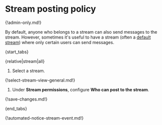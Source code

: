 # Stream posting policy

{!admin-only.md!}

By default, anyone who belongs to a stream can also send messages to
the stream. However, sometimes it's useful to have a stream (often a
[default stream](/help/set-default-streams-for-new-users)) where only
certain users can send messages.

{start_tabs}

{relative|stream|all}

1. Select a stream.

{!select-stream-view-general.md!}

1. Under **Stream permissions**, configure **Who can post to the stream**.

{!save-changes.md!}

{end_tabs}

{!automated-notice-stream-event.md!}
